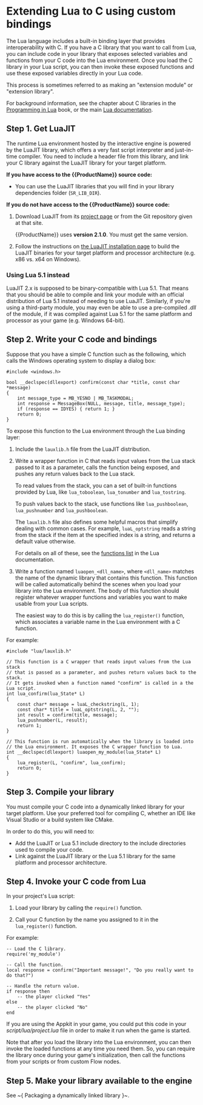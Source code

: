 # Extending Lua to C using custom bindings

The Lua language includes a built-in binding layer that provides interoperability with C. If you have a C library that you want to call from Lua, you can include code in your library that exposes selected variables and functions from your C code into the Lua environment. Once you load the C library in your Lua script, you can then invoke these exposed functions and use these exposed variables directly in your Lua code.

This process is sometimes referred to as making an "extension module" or "extension library".

For background information, see the chapter about C libraries in the [Programming in Lua](http://www.lua.org/pil/26.2.html) book, or the main [Lua documentation](http://www.lua.org/manual/5.1/manual.html#3).

## Step 1. Get LuaJIT

The runtime Lua environment hosted by the interactive engine is powered by the LuaJIT library, which offers a very fast script interpreter and just-in-time compiler. You need to include a header file from this library, and link your C library against the LuaJIT library for your target platform.

**If you have access to the {{ProductName}} source code:**

-	You can use the LuaJIT libraries that you will find in your library dependencies folder (`SR_LIB_DIR`).

**If you do not have access to the {{ProductName}} source code:**

1.	Download LuaJIT from its [project page](http://luajit.org/download.html) or from the Git repository given at that site.

	{{ProductName}} uses **version 2.1.0**. You must get the same version.

2.	Follow the instructions on [the LuaJIT installation page](http://luajit.org/install.html) to build the LuaJIT binaries for your target platform and processor architecture (e.g. x86 vs. x64 on Windows).

### Using Lua 5.1 instead

LuaJIT 2.x is supposed to be binary-compatible with Lua 5.1. That means that you should be able to compile and link your module with an official distribution of Lua 5.1 instead of needing to use LuaJIT. Similarly, if you're using a third-party module, you may even be able to use a pre-compiled *.dll* of the module, if it was compiled against Lua 5.1 for the same platform and processor as your game (e.g. Windows 64-bit).

## Step 2. Write your C code and bindings

Suppose that you have a simple C function such as the following, which calls the Windows operating system to display a dialog box:

~~~{c}
#include <windows.h>

bool __declspec(dllexport) confirm(const char *title, const char *message)
{
	int message_type = MB_YESNO | MB_TASKMODAL;
    int response = MessageBox(NULL, message, title, message_type);
	if (response == IDYES) { return 1; }
	return 0;
}
~~~

To expose this function to the Lua environment through the Lua binding layer:

1.	Include the `lauxlib.h` file from the LuaJIT distribution.

2.	Write a wrapper function in C that reads input values from the Lua stack passed to it as a parameter, calls the function being exposed, and pushes any return values back to the Lua stack.

	To read values from the stack, you can a set of built-in functions provided by Lua, like `lua_toboolean`, `lua_tonumber` and `lua_tostring`.

	To push values back to the stack, use functions like `lua_pushboolean`, `lua_pushnumber` and `lua_pushboolean`.

	The `lauxlib.h` file also defines some helpful macros that simplify dealing with common cases. For example, `luaL_optstring` reads a string from the stack if the item at the specified index is a string, and returns a default value otherwise.

	For details on all of these, see the [functions list](http://www.lua.org/manual/5.1/manual.html#3.7) in the Lua documentation.

3.	Write a function named `luaopen_<dll_name>`, where `<dll_name>` matches the name of the dynamic library that contains this function. This function will be called automatically behind the scenes when you load your library into the Lua environment. The body of this function should register whatever wrapper functions and variables you want to make usable from your Lua scripts.

	The easiest way to do this is by calling the `lua_register()` function, which associates a variable name in the Lua environment with a C function.

For example:

~~~{c}
#include "lua/lauxlib.h"

// This function is a C wrapper that reads input values from the Lua stack
// that is passed as a parameter, and pushes return values back to the stack.
// It gets invoked when a function named "confirm" is called in a the Lua script.
int lua_confirm(lua_State* L)
{
	const char* message = luaL_checkstring(L, 1);
	const char* title = luaL_optstring(L, 2, "");
	int result = confirm(title, message);
	lua_pushnumber(L, result);
	return 1;
}

// This function is run automatically when the library is loaded into
// the Lua environment. It exposes the C wrapper function to Lua.
int __declspec(dllexport) luaopen_my_module(lua_State* L)
{
	lua_register(L, "confirm", lua_confirm);
	return 0;
}
~~~

## Step 3. Compile your library

You must compile your C code into a dynamically linked library for your target platform. Use your preferred tool for compiling C, whether an IDE like Visual Studio or a build system like CMake.

In order to do this, you will need to:

-	Add the LuaJIT or Lua 5.1 include directory to the include directories used to compile your code.
-	Link against the LuaJIT library or the Lua 5.1 library for the same platform and processor architecture.

## Step 4. Invoke your C code from Lua

In your project's Lua script:

1.	Load your library by calling the `require()` function.

2.	Call your C function by the name you assigned to it in the `lua_register()` function.

For example:

~~~{lua}
-- Load the C library.
require('my_module')

-- Call the function.
local response = confirm("Important message!", "Do you really want to do that?")

-- Handle the return value.
if response then
	-- the player clicked "Yes"
else
	-- the player clicked "No"
end
~~~

If you are using the Appkit in your game, you could put this code in your *script/lua/project.lua* file in order to make it run when the game is started.

Note that after you load the library into the Lua environment, you can then invoke the loaded functions at any time you need them. So, you can require the library once during your game's initialization, then call the functions from your scripts or from custom Flow nodes.

## Step 5. Make your library available to the engine

See ~{ Packaging a dynamically linked library }~.
